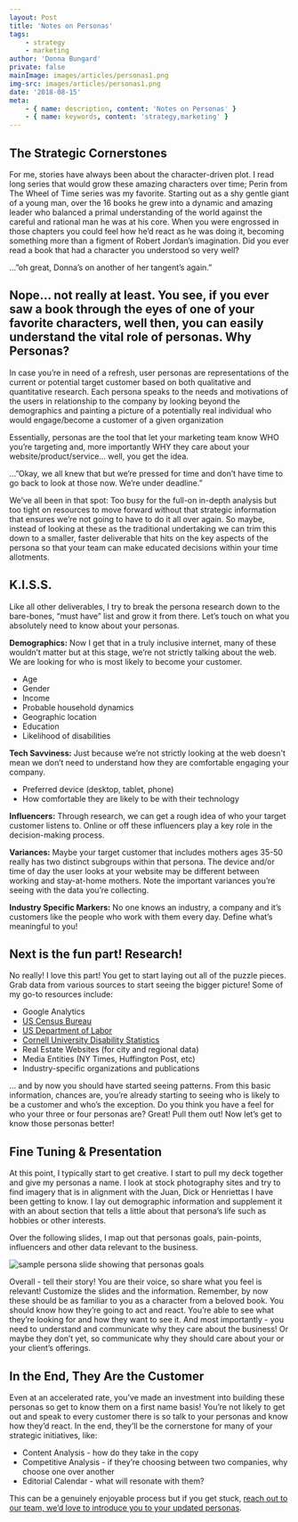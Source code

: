 ```yaml
---
layout: Post
title: 'Notes on Personas'
tags:
    - strategy
    - marketing
author: 'Donna Bungard'
private: false
mainImage: images/articles/personas1.png
img-src: images/articles/personas1.png
date: '2018-08-15'
meta:
    - { name: description, content: 'Notes on Personas' }
    - { name: keywords, content: 'strategy,marketing' }
---
```


The Strategic Cornerstones
-------
For me, stories have always been about the character-driven plot. I read long series that would grow these amazing characters over time; Perin from The Wheel of Time series was my favorite. Starting out as a shy gentle giant of a young man, over the 16 books he grew into a dynamic and amazing leader who balanced a primal understanding of the world against the careful and rational man he was at his core. When you were engrossed in those chapters you could feel how he’d react as he was doing it, becoming something more than a figment of Robert Jordan’s imagination. Did you ever read a book that had a character you understood so very well?

…”oh great, Donna’s on another of her tangent’s again.”

Nope… not really at least. You see, if you ever saw a book through the eyes of one of your favorite characters, well then, you can easily understand the vital role of personas. 
Why Personas? 
-------
In case you’re in need of a refresh, user personas are representations of the current or potential target customer based on both qualitative and quantitative research. Each persona speaks to the needs and motivations of the users in relationship to the company by looking beyond the demographics and painting a picture of a potentially real individual who would engage/become a customer of a given organization

Essentially, personas are the tool that let your marketing team know WHO you’re targeting and, more importantly WHY they care about your website/product/service… well, you get the idea. 

…”Okay, we all knew that but we’re pressed for time and don’t have time to go back to look at those now. We’re under deadline.”

We’ve all been in that spot: Too busy for the full-on in-depth analysis but too tight on resources to move forward without that strategic information that ensures we’re not going to have to do it all over again. So maybe, instead of looking at these as the traditional undertaking we can trim this down to a smaller, faster deliverable that hits on the key aspects of the persona so that your team can make educated decisions within your time allotments. 


K.I.S.S.
-------
Like all other deliverables, I try to break the persona research down to the bare-bones, “must have” list and grow it from there. Let’s touch on what you absolutely need to know about your personas.

<strong>Demographics:</strong>
Now I get that in a truly inclusive internet, many of these wouldn’t matter but at this stage, we’re not strictly talking about the web. We are looking for who is most likely to become your customer.
* Age
* Gender
* Income
* Probable household dynamics
* Geographic location
* Education
* Likelihood of disabilities

**Tech Savviness:**
Just because we’re not strictly looking at the web doesn't mean we don’t need to understand how they are comfortable engaging your company. 
* Preferred device (desktop, tablet, phone)
* How comfortable they are likely to be with their technology

**Influencers:**
Through research, we can get a rough idea of who your target customer listens to. Online or off these influencers play a key role in the decision-making process.

**Variances:**
Maybe your target customer that includes mothers ages 35-50 really has two distinct subgroups within that persona. The device and/or time of day the user looks at your website may be different between working and stay-at-home mothers. Note the important variances you’re seeing with the data you’re collecting. 

**Industry Specific Markers:**
No one knows an industry, a company and it’s customers like the people who work with them every day. Define what’s meaningful to you!

Next is the fun part! Research!
-------
No really! I love this part! You get to start laying out all of the puzzle pieces. Grab data from various sources to start seeing the bigger picture! Some of my go-to resources include:

* Google Analytics
* [US Census Bureau](https://www.census.gov/)
* [US Department of Labor](https://www.dol.gov/)
* [Cornell University Disability Statistics](http://www.disabilitystatistics.org/reports/acs.cfm?statistic=1)
* Real Estate Websites (for city and regional data)
* Media Entities (NY Times, Huffington Post, etc)
* Industry-specific organizations and publications

… and by now you should have started seeing patterns. From this basic information, chances are, you’re already starting to seeing who is likely to be a customer and who’s the exception. Do you think you have a feel for who your three or four personas are? Great! Pull them out! Now let’s get to know those personas better!

Fine Tuning & Presentation
-------
At this point, I typically start to get creative. I start to pull my deck together and give my personas a name. I look at stock photography sites and try to find imagery that is in alignment with the Juan, Dick or Henriettas I have been getting to know. I lay out demographic information and supplement it with an about section that tells a little about that persona’s life such as hobbies or other interests. 

Over the following slides, I map out that personas goals, pain-points, influencers and other data relevant to the business. 

![sample persona slide showing that personas goals](images/articles/personaslide.png)


Overall - tell their story! You are their voice, so share what you feel is relevant! Customize the slides and the information. Remember, by now these should be as familiar to you as a character from a beloved book. You should know how they’re going to act and react. You’re able to see what they’re looking for and how they want to see it. And most importantly - you need to understand and communicate why they care about the business! Or maybe they don’t yet, so communicate why they should care about your or your client’s offerings.

In the End, They Are the Customer
-------
Even at an accelerated rate, you’ve made an investment into building these personas so get to know them on a first name basis! You’re not likely to get out and speak to every customer there is so talk to your personas and know how they’d react. In the end, they’ll be the cornerstone for many of your strategic initiatives, like: 

* Content Analysis - how do they take in the copy
* Competitive Analysis - if they’re choosing between two companies, why choose one over another
* Editorial Calendar - what will resonate with them?

This can be a genuinely enjoyable process but if you get stuck, [reach out to our team, we’d love to introduce you to your updated personas](https://thinktandem.io/contact/).


